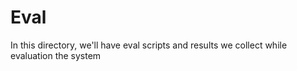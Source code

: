 # Eval
In this directory, we'll have eval scripts and results we collect while evaluation the system